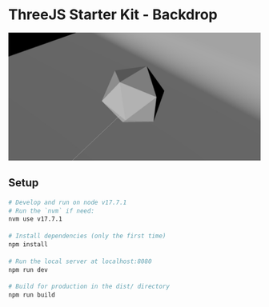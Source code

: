 # ThreeJS Starter Kit - Backdrop
![](preview.jpg)

## Setup
``` bash
# Develop and run on node v17.7.1
# Run the `nvm` if need:
nvm use v17.7.1

# Install dependencies (only the first time)
npm install

# Run the local server at localhost:8080
npm run dev

# Build for production in the dist/ directory
npm run build
```


